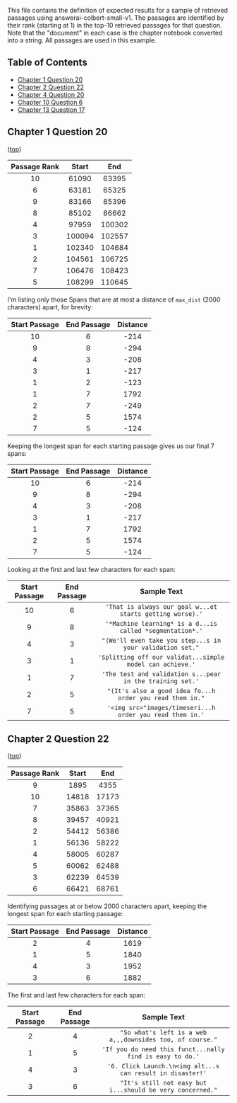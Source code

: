This file contains the definition of expected results for a sample of retrieved passages using answerai-colbert-small-v1. The passages are identified by their rank (starting at 1) in the top-10 retrieved passages for that question. Note that the "document" in each case is the chapter notebook converted into a string. All passages are used in this example. 

## Table of Contents

- [Chapter 1 Question 20](#chapter-1-question-20)
- [Chapter 2 Question 22](#chapter-2-question-22)
- [Chapter 4 Question 20](#chapter-4-question-20)
- [Chapter 10 Question 6](#chapter-10-question-6)
- [Chapter 13 Question 17](#chapter-13-question-17)


## Chapter 1 Question 20 
([top](#table-of-contents))


|Passage Rank|Start|End|
|:-:|:-:|:-:|
|10|61090|63395|
|6|63181|65325|
|9|83166|85396|
|8|85102|86662|
|4|97959|100302|
|3|100094|102557|
|1|102340|104684|
|2|104561|106725|
|7|106476|108423|
|5|108299|110645|

I'm listing only those Spans that are at most a distance of `max_dist` (2000 characters) apart, for brevity:

|Start Passage|End Passage|Distance|
|:-:|:-:|:-:|
|10|6|-214|
|9|8|-294|
|4|3|-208|
|3|1|-217|
|1|2|-123|
|1|7|1792|
|2|7|-249|
|2|5|1574|
|7|5|-124|

Keeping the longest span for each starting passage gives us our final 7 spans:

|Start Passage|End Passage|Distance|
|:-:|:-:|:-:|
|10|6|-214|
|9|8|-294|
|4|3|-208|
|3|1|-217|
|1|7|1792|
|2|5|1574|
|7|5|-124|

Looking at the first and last few characters for each span:

|Start Passage|End Passage|Sample Text|
|:-:|:-:|:-:|
|10|6|`'That is always our goal w...et starts getting worse).'`|
|9|8|`'*Machine learning* is a d...is called *segmentation*.'`|
|4|3|`"(We'll even take you step...s in your validation set."`|
|3|1|`'Splitting off our validat...simple model can achieve.'`|
|1|7|`'The test and validation s...pear in the training set.'`|
|2|5|`"(It's also a good idea fo...h order you read them in."`|
|7|5|`'<img src="images/timeseri...h order you read them in.'`|

## Chapter 2 Question 22 
([top](#table-of-contents))


|Passage Rank|Start|End|
|:-:|:-:|:-:|
|9|1895|4355|
|10|14818|17173|
|7|35863|37365|
|8|39457|40921|
|2|54412|56386|
|1|56136|58222|
|4|58005|60287|
|5|60062|62488|
|3|62239|64539|
|6|66421|68761|

Identifying passages at or below 2000 characters apart, keeping the longest span for each starting passage:

|Start Passage|End Passage|Distance|
|:-:|:-:|:-:|
|2|4|1619
|1|5|1840
|4|3|1952
|3|6|1882

The first and last few characters for each span:

|Start Passage|End Passage|Sample Text|
|:-:|:-:|:-:|
|2|4|`"So what's left is a web a,,,downsides too, of course."`
|1|5|`'If you do need this funct...nally find is easy to do.'`
|4|3|`'6. Click Launch.\n<img alt...s can result in disaster!'`
|3|6|`"It's still not easy but i...should be very concerned."`
